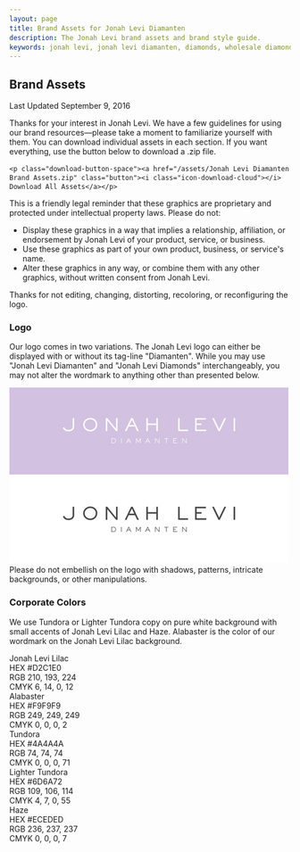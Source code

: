 ```yaml
---
layout: page
title: Brand Assets for Jonah Levi Diamanten
description: The Jonah Levi brand assets and brand style guide.
keywords: jonah levi, jonah levi diamanten, diamonds, wholesale diamonds, buy gia certified diamonds online
---
```


<section>
	<div class="story legal cf">
	<h1>Brand Assets</h1>
	<p class="date">Last Updated September 9, 2016</p>

<div class="one-half first">
	<p>Thanks for your interest in Jonah Levi. We have a few guidelines for using our brand resources&mdash;please take a moment to familiarize yourself with them. You can download individual assets in each section. If you want everything, use the button below to download a .zip file.</p>

	<p class="download-button-space"><a href="/assets/Jonah Levi Diamanten Brand Assets.zip" class="button"><i class="icon-download-cloud"></i> Download All Assets</a></p>

</div>
<div class="one-half">

<p>This is a friendly legal reminder that these graphics are proprietary and protected under intellectual property laws. Please do not:</p>

<ul>
	<li class="donts">
		<div class="icon-cancel-circled"></div>
		Display these graphics in a way that implies a relationship, affiliation, or endorsement by Jonah Levi of your product, service, or business.
	</li>
		<li class="donts">
		<div class="icon-cancel-circled"></div>
		Use these graphics as part of your own product, business, or service's name.
	</li>
		<li class="donts">
		<div class="icon-cancel-circled"></div>
		Alter these graphics in any way, or combine them with any other graphics, without written consent from Jonah Levi.
	</li>
</ul>

</div>
<div class="cf"></div>
<div class="notice">Thanks for not editing, changing, distorting, recoloring, or reconfiguring the logo. <i class="icon-emo-happy"></i></div>
<h3>Logo</h3>

<p>Our logo comes in two variations. The Jonah Levi logo can either be displayed with or without its tag-line "Diamanten". While you may use "Jonah Levi Diamanten" and "Jonah Levi Diamonds" interchangeably, you may not alter the wordmark to anything other than presented below.</p>


<div class="cf">
	<div class="one-half first">
	<img src="/assets/images/logo-dark.jpg">
</div>
<div class="one-half">
	<img class="logo-border" src="/assets/images/logo-light.jpg">
</div>
</div>

<div class="notice">Please do not embellish on the logo with shadows, patterns, intricate backgrounds, or other manipulations.</div>
<div class="cf"></div>

<h3>Corporate Colors</h3>

<p>We use Tundora or Lighter Tundora copy on pure white background with small accents of Jonah Levi Lilac and Haze. Alabaster is the color of our wordmark on the Jonah Levi Lilac background. </p>

<div class="swatches">
	<div class="one-fifth first">
	<div class="swatch-jllilac">
		Jonah Levi Lilac
		<div class="swatch-footer">
			HEX #D2C1E0<br>
			RGB 210, 193, 224<br>
			CMYK 6, 14, 0, 12
		</div>
	</div>
</div>
<div class="one-fifth">
	<div class="swatch-alabaster">
		Alabaster
		<div class="swatch-footer">
			HEX #F9F9F9<br>
			RGB 249, 249, 249<br>
			CMYK 0, 0, 0, 2
		</div>
	</div>
</div>
<div class="one-fifth">
	<div class="swatch-tundora">
		Tundora
		<div class="swatch-footer">
			HEX #4A4A4A<br>
			RGB 74, 74, 74<br>
			CMYK 0, 0, 0, 71
		</div>
	</div>
</div>
<div class="one-fifth">
	<div class="swatch-lighter-tundora">
		Lighter Tundora
		<div class="swatch-footer">
			HEX #6D6A72<br>
			RGB 109, 106, 114<br>
			CMYK 4, 7, 0, 55
		</div>
	</div>
</div>
<div class="one-fifth">
		<div class="swatch-haze">
		Haze
		<div class="swatch-footer">
			HEX #ECEDED<br>
			RGB 236, 237, 237<br>
			CMYK 0, 0, 0, 7
		</div>
	</div>
</div>
</div>
<div class="cf"></div>
</div>

</section>
<div class="footer-border"></div>


